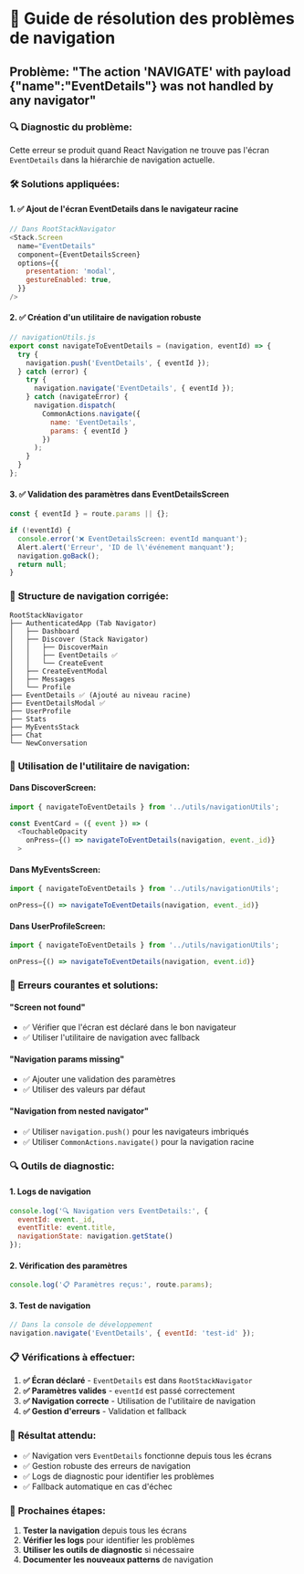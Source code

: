 # 🔧 Guide de résolution des problèmes de navigation

## Problème: "The action 'NAVIGATE' with payload {"name":"EventDetails"} was not handled by any navigator"

### 🔍 **Diagnostic du problème:**

Cette erreur se produit quand React Navigation ne trouve pas l'écran `EventDetails` dans la hiérarchie de navigation actuelle.

### 🛠️ **Solutions appliquées:**

#### 1. **✅ Ajout de l'écran EventDetails dans le navigateur racine**
```javascript
// Dans RootStackNavigator
<Stack.Screen 
  name="EventDetails" 
  component={EventDetailsScreen}
  options={{
    presentation: 'modal',
    gestureEnabled: true,
  }}
/>
```

#### 2. **✅ Création d'un utilitaire de navigation robuste**
```javascript
// navigationUtils.js
export const navigateToEventDetails = (navigation, eventId) => {
  try {
    navigation.push('EventDetails', { eventId });
  } catch (error) {
    try {
      navigation.navigate('EventDetails', { eventId });
    } catch (navigateError) {
      navigation.dispatch(
        CommonActions.navigate({
          name: 'EventDetails',
          params: { eventId }
        })
      );
    }
  }
};
```

#### 3. **✅ Validation des paramètres dans EventDetailsScreen**
```javascript
const { eventId } = route.params || {};

if (!eventId) {
  console.error('❌ EventDetailsScreen: eventId manquant');
  Alert.alert('Erreur', 'ID de l\'événement manquant');
  navigation.goBack();
  return null;
}
```

### 📱 **Structure de navigation corrigée:**

```
RootStackNavigator
├── AuthenticatedApp (Tab Navigator)
│   ├── Dashboard
│   ├── Discover (Stack Navigator)
│   │   ├── DiscoverMain
│   │   ├── EventDetails ✅
│   │   └── CreateEvent
│   ├── CreateEventModal
│   ├── Messages
│   └── Profile
├── EventDetails ✅ (Ajouté au niveau racine)
├── EventDetailsModal ✅
├── UserProfile
├── Stats
├── MyEventsStack
├── Chat
└── NewConversation
```

### 🔧 **Utilisation de l'utilitaire de navigation:**

#### **Dans DiscoverScreen:**
```javascript
import { navigateToEventDetails } from '../utils/navigationUtils';

const EventCard = ({ event }) => (
  <TouchableOpacity
    onPress={() => navigateToEventDetails(navigation, event._id)}
  >
```

#### **Dans MyEventsScreen:**
```javascript
import { navigateToEventDetails } from '../utils/navigationUtils';

onPress={() => navigateToEventDetails(navigation, event._id)}
```

#### **Dans UserProfileScreen:**
```javascript
import { navigateToEventDetails } from '../utils/navigationUtils';

onPress={() => navigateToEventDetails(navigation, event.id)}
```

### 🚨 **Erreurs courantes et solutions:**

#### **"Screen not found"**
- ✅ Vérifier que l'écran est déclaré dans le bon navigateur
- ✅ Utiliser l'utilitaire de navigation avec fallback

#### **"Navigation params missing"**
- ✅ Ajouter une validation des paramètres
- ✅ Utiliser des valeurs par défaut

#### **"Navigation from nested navigator"**
- ✅ Utiliser `navigation.push()` pour les navigateurs imbriqués
- ✅ Utiliser `CommonActions.navigate()` pour la navigation racine

### 🔍 **Outils de diagnostic:**

#### **1. Logs de navigation**
```javascript
console.log('🔍 Navigation vers EventDetails:', {
  eventId: event._id,
  eventTitle: event.title,
  navigationState: navigation.getState()
});
```

#### **2. Vérification des paramètres**
```javascript
console.log('📋 Paramètres reçus:', route.params);
```

#### **3. Test de navigation**
```javascript
// Dans la console de développement
navigation.navigate('EventDetails', { eventId: 'test-id' });
```

### 📋 **Vérifications à effectuer:**

1. **✅ Écran déclaré** - `EventDetails` est dans `RootStackNavigator`
2. **✅ Paramètres valides** - `eventId` est passé correctement
3. **✅ Navigation correcte** - Utilisation de l'utilitaire de navigation
4. **✅ Gestion d'erreurs** - Validation et fallback

### 🎯 **Résultat attendu:**
- ✅ Navigation vers `EventDetails` fonctionne depuis tous les écrans
- ✅ Gestion robuste des erreurs de navigation
- ✅ Logs de diagnostic pour identifier les problèmes
- ✅ Fallback automatique en cas d'échec

### 🔄 **Prochaines étapes:**
1. **Tester la navigation** depuis tous les écrans
2. **Vérifier les logs** pour identifier les problèmes
3. **Utiliser les outils de diagnostic** si nécessaire
4. **Documenter les nouveaux patterns** de navigation 
